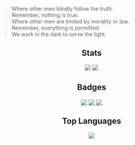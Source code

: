 
> Where other men blindly follow the truth.  
Remember, nothing is true.  
Where other men are limited by morality or law.  
Remember, everything is permitted.  
We work in the dark to serve the light.  

<h2 align="center">
  Stats
</h2>

<div align="center">
  <img src="https://github-readme-streak-stats.herokuapp.com/?user=crazywoola" />
  <img src="https://github-readme-stats.vercel.app/api?username=crazywoola&show_icons=true&count_private=true&include_all_commits=true&theme=radical" />
</div>

<h2 align="center">
  Badges
</h2>

<div align="center">
  <span>
    <img align="center" src="https://badges.pufler.dev/years/crazywoola" />
  </span>
  <span>
    <img align="center" src="https://badges.pufler.dev/repos/crazywoola" />
  </span>
  <span>
    <img align="center" src="https://badges.pufler.dev/visits/crazywoola/crazywoola" />
  </span>
</div>


<h2 align="center">
  Top Languages
</h2>
<div align="center">
  <img align="center" src="https://github-readme-stats.vercel.app/api/top-langs/?username=crazywoola&langs_count=3&hide_title=true&hide_border=true" />
</div>


